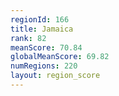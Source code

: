 ```yaml
---
regionId: 166
title: Jamaica
rank: 82
meanScore: 70.84
globalMeanScore: 69.82
numRegions: 220
layout: region_score
---
```


